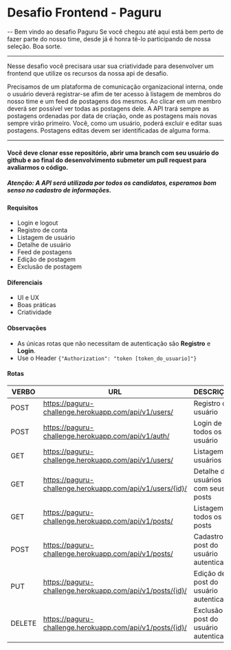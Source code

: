 # Desafio Frontend - Paguru

-- Bem vindo ao desafio Paguru
Se você chegou até aqui está bem perto de fazer parte do nosso time, desde já é honra tê-lo participando de nossa seleção. Boa sorte.

------------

Nesse desafio você precisara usar sua criatividade para desenvolver um frontend que utilize os recursos da nossa api de desafio.

Precisamos de um plataforma de comunicação organizacional interna, onde o usuário deverá registrar-se afim de ter acesso à listagem de membros do nosso time e um feed de postagens dos mesmos. Ao clicar em um membro deverá ser possível ver todas as postagens dele. A API trará sempre as postagens ordenadas por data de criação, onde as postagens mais novas sempre virão primeiro. Você, como um usuário, poderá excluir e editar suas postagens. Postagens editas devem ser identificadas de alguma forma.

------------


#### Você deve clonar esse repositório, abrir uma branch com seu usuário do github e ao final do desenvolvimento submeter um pull request para avaliarmos o código.

##### Atenção: A API será utilizada por todos os candidatos, esperamos bom senso no cadastro de informações.

#### Requisitos
- Login e logout
- Registro de conta
- Listagem de usuário
- Detalhe de usuário
- Feed de postagens
- Edição de postagem
- Exclusão de postagem

#### Diferenciais
- UI e UX
- Boas práticas
- Criatividade

#### Observações
- As únicas rotas que não necessitam de autenticação são **Registro** e **Login**.
- Use o Header ``` {"Authorization": "token [token_do_usuario]"} ```

#### Rotas

| VERBO  | URL  | DESCRIÇÃO  |
| ------------ | ------------ | ------------ |
| POST  |https://paguru-challenge.herokuapp.com/api/v1/users/  | Registro de usuário  |
| POST  |https://paguru-challenge.herokuapp.com/api/v1/auth/  | Login de todos os usuário  |
| GET  | https://paguru-challenge.herokuapp.com/api/v1/users/   | Listagem de usuários  |
| GET  | https://paguru-challenge.herokuapp.com/api/v1/users/{id}/   | Detalhe de usuários com seus posts |
| GET  | https://paguru-challenge.herokuapp.com/api/v1/posts/  | Listagem de todos os posts  |
| POST  | https://paguru-challenge.herokuapp.com/api/v1/posts/  | Cadastro de post do usuário autenticado  |
| PUT  | https://paguru-challenge.herokuapp.com/api/v1/posts/{id}/  | Edição de post do usuário autenticado  |
| DELETE  | https://paguru-challenge.herokuapp.com/api/v1/posts/{id}/   | Exclusão de post do usuário autenticado  |

